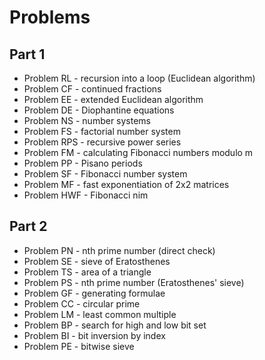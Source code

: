 # Problems

## Part 1
* Problem RL - recursion into a loop (Euclidean algorithm)
* Problem CF - continued fractions
* Problem EE - extended Euclidean algorithm
* Problem DE - Diophantine equations
* Problem NS - number systems
* Problem FS - factorial number system
* Problem RPS - recursive power series
* Problem FM - calculating Fibonacci numbers modulo m
* Problem PP - Pisano periods
* Problem SF - Fibonacci number system
* Problem MF - fast exponentiation of 2x2 matrices
* Problem HWF - Fibonacci nim

## Part 2
* Problem PN - nth prime number (direct check)
* Problem SE - sieve of Eratosthenes
* Problem TS - area of a triangle
* Problem PS - nth prime number (Eratosthenes' sieve)
* Problem GF - generating formulae
* Problem CC - circular prime
* Problem LM - least common multiple
* Problem BP - search for high and low bit set
* Problem BI - bit inversion by index
* Problem PE - bitwise sieve

